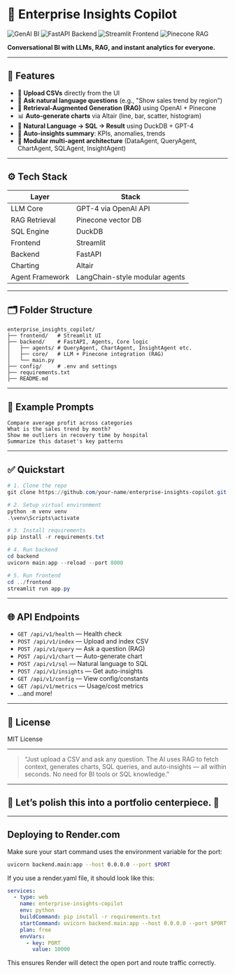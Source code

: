 # 🧠 Enterprise Insights Copilot

![GenAI BI](https://img.shields.io/badge/GenAI-BI-blueviolet?style=for-the-badge)
![FastAPI Backend](https://img.shields.io/badge/FastAPI-Backend-green?style=for-the-badge)
![Streamlit Frontend](https://img.shields.io/badge/Streamlit-Frontend-orange?style=for-the-badge)
![Pinecone RAG](https://img.shields.io/badge/Pinecone-RAG-9cf?style=for-the-badge)

**Conversational BI with LLMs, RAG, and instant analytics for everyone.**

---

## 🚀 Features

- 📁 **Upload CSVs** directly from the UI
- 💬 **Ask natural language questions** (e.g., "Show sales trend by region")
- 🧠 **Retrieval-Augmented Generation (RAG)** using OpenAI + Pinecone
- 📊 **Auto-generate charts** via Altair (line, bar, scatter, histogram)
- 🧾 **Natural Language → SQL → Result** using DuckDB + GPT-4
- 📌 **Auto-insights summary**: KPIs, anomalies, trends
- 🧱 **Modular multi-agent architecture** (DataAgent, QueryAgent, ChartAgent, SQLAgent, InsightAgent)

---

## ⚙️ Tech Stack

| Layer          | Stack                                |
|----------------|---------------------------------------|
| LLM Core       | GPT-4 via OpenAI API                  |
| RAG Retrieval  | Pinecone vector DB                    |
| SQL Engine     | DuckDB                                |
| Frontend       | Streamlit                             |
| Backend        | FastAPI                               |
| Charting       | Altair                                |
| Agent Framework| LangChain-style modular agents        |

---

## 🗂 Folder Structure

```text
enterprise_insights_copilot/
├── frontend/   # Streamlit UI
├── backend/    # FastAPI, Agents, Core logic
│   ├── agents/ # QueryAgent, ChartAgent, InsightAgent etc.
│   ├── core/   # LLM + Pinecone integration (RAG)
│   └── main.py
├── config/     # .env and settings
├── requirements.txt
├── README.md
```

---

## 🧪 Example Prompts

```text
Compare average profit across categories
What is the sales trend by month?
Show me outliers in recovery time by hospital
Summarize this dataset's key patterns
```

---

## ✅ Quickstart

```powershell
# 1. Clone the repo
git clone https://github.com/your-name/enterprise-insights-copilot.git

# 2. Setup virtual environment
python -m venv venv
.\venv\Scripts\activate

# 3. Install requirements
pip install -r requirements.txt

# 4. Run backend
cd backend
uvicorn main:app --reload --port 8000

# 5. Run frontend
cd ../frontend
streamlit run app.py
```

---

## 🌐 API Endpoints

- `GET /api/v1/health` — Health check
- `POST /api/v1/index` — Upload and index CSV
- `POST /api/v1/query` — Ask a question (RAG)
- `POST /api/v1/chart` — Auto-generate chart
- `POST /api/v1/sql` — Natural language to SQL
- `POST /api/v1/insights` — Get auto-insights
- `GET /api/v1/config` — View config/constants
- `GET /api/v1/metrics` — Usage/cost metrics
- ...and more!

---

## 📄 License

MIT License

---

> “Just upload a CSV and ask any question. The AI uses RAG to fetch context, generates charts, SQL queries, and auto-insights — all within seconds. No need for BI tools or SQL knowledge.”

---

## 🎨 Let’s polish this into a portfolio centerpiece. 🚀

---

## Deploying to Render.com

Make sure your start command uses the environment variable for the port:

```sh
uvicorn backend.main:app --host 0.0.0.0 --port $PORT
```

If you use a render.yaml file, it should look like this:

```yaml
services:
  - type: web
    name: enterprise-insights-copilot
    env: python
    buildCommand: pip install -r requirements.txt
    startCommand: uvicorn backend.main:app --host 0.0.0.0 --port $PORT
    plan: free
    envVars:
      - key: PORT
        value: 10000
```

This ensures Render will detect the open port and route traffic correctly.

